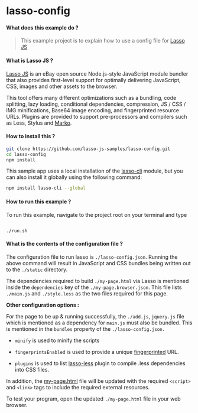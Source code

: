 # lasso-config

#### What does this example do ?

> This example project is to explain how to use a config file for [Lasso JS](https://github.com/lasso-js/lasso)

#### What is Lasso JS ?

[Lasso JS](https://github.com/lasso-js/lasso) is an eBay open source Node.js-style JavaScript module bundler that also provides first-level support for optimally delivering JavaScript, CSS, images and other assets to the browser.

This tool offers many different optimizations such as a bundling, code splitting, lazy loading, conditional dependencies, compression, JS / CSS / IMG minifications, Base64 image encoding, and fingerprinted resource URLs. Plugins are provided to support pre-processors and compilers such as Less, Stylus and [Marko](http://markojs.com).

#### How to install this ?

```bash
git clone https://github.com/lasso-js-samples/lasso-config.git
cd lasso-config
npm install
```

This sample app uses a local installation of the [lasso-cli](https://github.com/lasso-js/lasso-cli) module, but you can also install it globally using the following command:

```bash
npm install lasso-cli --global
```

#### How to run this example ?

To run this example, navigate to the project root on your terminal and type

```````````

./run.sh
```````````

#### What is the contents of the configuration file ?

The configuration file to run lasso is `./lasso-config.json`.
Running the above command will result in JavaScript and CSS bundles being written out to the `./static` directory.

The dependencies required to build `./my-page.html` via Lasso is mentioned inside the `dependencies` key of the `./my-page.browser.json`. This file lists `./main.js` and `./style.less` as the two files required for this page.

**Other configuration options :**

For the page to be up & running successfully, the `./add.js`, `jquery.js` file which is mentioned as a dependency for `main.js` must also be bundled. This is mentioned in the `bundles` property of the `./lasso-config.json.`

* `minify` is used to minify the scripts

* `fingerprintsEnabled` is used to provide a unique [fingerprinted](https://developers.google.com/web/fundamentals/performance/optimizing-content-efficiency/http-caching) URL.

* `plugins` is used to list [lasso-less](https://github.com/lasso-js/lasso-less) plugin to compile .less dependencies into CSS files.

In addition, the [my-page.html](https://github.com/lasso-js-samples/lasso-config/blob/master/my-page.html) file will be updated with the required `<script>` and `<link>` tags to include the required external resources.

To test your program, open the updated `./my-page.html` file in your web browser.
